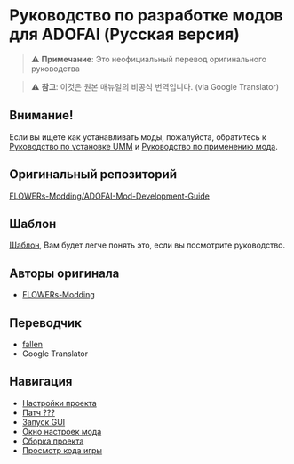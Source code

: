 # Руководство по разработке модов для ADOFAI (Русская версия)
> ⚠️ **Примечание**: Это неофициальный перевод оригинального руководства

> ⚠️ **참고**: 이것은 원본 매뉴얼의 비공식 번역입니다. (via Google Translator)
## Внимание!

 Если вы ищете как устанавливать моды, пожалуйста, обратитесь к [Руководство по установке UMM](https://github.com/CrackThrough/ADOFAI-Mod-Installation-Guide/blob/main/kor/use-1.md) и [Руководство по применению мода](https://github.com/CrackThrough/ADOFAI-Mod-Installation-Guide/blob/main/kor/use-2.md).
    

## Оригинальный репозиторий
[FLOWERs-Modding/ADOFAI-Mod-Development-Guide](https://github.com/FLOWERs-Modding/ADOFAI-Mod-Development-Guide)
 
## Шаблон
[Шаблон](https://github.com/NoBrain0917/ADOFAI-Mod-Development-Guide/raw/main/ModTemplate.zip), Вам будет легче понять это, если вы посмотрите руководство.

## Авторы оригинала
- [FLOWERs-Modding](https://github.com/FLOWERs-Modding)

## Переводчик
- [fallen](https://github.com/CocoPommelFan)
- Google Translator
 
## Навигация
 - [Настройки проекта](https://github.com/NoBrain0917/ADOFAI-Mod-Development-Guide/blob/main/dev1.md)
 - [Патч ???](https://github.com/NoBrain0917/ADOFAI-Mod-Development-Guide/blob/main/dev2.md)
 - [Запуск GUI](https://github.com/NoBrain0917/ADOFAI-Mod-Development-Guide/blob/main/dev3.md)
 - [Окно настроек мода](https://github.com/NoBrain0917/ADOFAI-Mod-Development-Guide/blob/main/dev4.md)
 - [Сборка проекта](https://github.com/NoBrain0917/ADOFAI-Mod-Development-Guide/blob/main/dev5.md)
 - [Просмотр кода игры](https://github.com/NoBrain0917/ADOFAI-Mod-Development-Guide/blob/main/dev6.md)

